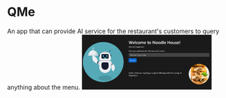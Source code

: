 # QMe
An app that can provide AI service for the restaurant's customers to query anything about the menu.
<img src="Demo_QMe/static/Screenshot 2023-08-04 164518.png" alt="QMe App prototype" width="300">
